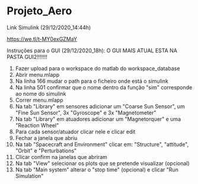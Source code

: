 # Projeto_Aero
 
Link Simulink (29/12/2020_14:44h)

https://we.tl/t-MY0exGZMaY

Instruções para o GUI (29/12/2020_18h): O GUI MAIS ATUAL ESTA NA PASTA GUI2!!!!!!!
1. Fazer upload para o workspace do matlab do workspace_database
2. Abrir menu.mlapp
3. Na linha 166 mudar o path para o ficheiro onde está o simulink
4. Na linha 501 confirmar que o nome dentro da função "sim" corresponde ao nome do simulink
5. Correr menu.mlapp
6. Na tab "Library" em sensores adicionar um "Coarse Sun Sensor", um "Fine Sun Sensor", 3x "Gyroscope" e 3x "Magnetometer"
7. Na tab "Library" em atuadores adicionar um "Magnetorquer" e uma "Reaction Wheel"
8. Para cada sensor/atuador clicar nele e clicar edit
9. Fechar a janela que abriu
10. Na tab "Spacecraft and Environment" clicar em: "Structure", "attitude", "Orbit" e "Perturbations"
11. Clicar confirm na janelas que abriram
12. Na tab "View" selecionar os plots que se pretende visualizar (opcional)
13. Na tab "Main system" alterar o "stop time" (opcional) e clicar "Run Simulation"

